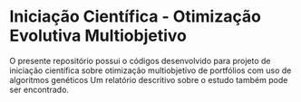 # Iniciação Científica - Otimização Evolutiva Multiobjetivo

O presente repositório possui o códigos desenvolvido para projeto de iniciação científica sobre otimização multiobjetivo de portfólios com uso de algoritmos genéticos Um relatório descritivo sobre o estudo também pode ser encontrado.